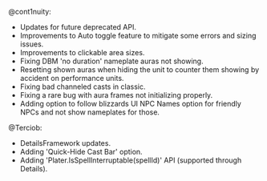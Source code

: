 @cont1nuity:
- Updates for future deprecated API.
- Improvements to Auto toggle feature to mitigate some errors and sizing issues.
- Improvements to clickable area sizes.
- Fixing DBM 'no duration' nameplate auras not showing.
- Resetting shown auras when hiding the unit to counter them showing by accident on performance units.
- Fixing bad channeled casts in classic.
- Fixing a rare bug with aura frames not initializing properly.
- Adding option to follow blizzards UI NPC Names option for friendly NPCs and not show nameplates for those.

@Terciob:
- DetailsFramework updates.
- Adding 'Quick-Hide Cast Bar' option.
- Adding 'Plater.IsSpellInterruptable(spellId)' API (supported through Details).


